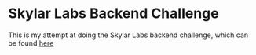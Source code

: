 # Skylar Labs Backend Challenge

This is my attempt at doing the Skylar Labs backend challenge, which can be
found [here](https://github.com/HyphenAI/challenge-backend)
